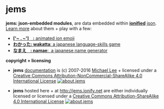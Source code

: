 # jems

**jems: json-embedded modules**, are data embedded within
[**ionified**](https://github.com/ionify/about/blob/public/ion.md)
[json](http://json.org/). [Learn more](https://github.com/ionify/jems/blob/public/about/jems.md)
about them + play with a few:

+ [**['~ . ~']&nbsp;&nbsp;&nbsp;&nbsp;:** animated ion emoji](https://rawgit.com/ionify/jems/public/animated.logo/)
+ [**わかった: wakatta**: a japanese language-skills game](https://rawgit.com/ionify/jems/public/wakatta/)
+ [**なまえ&nbsp;&nbsp;&nbsp;&nbsp;: namae**: &nbsp;a japanese name generator](https://rawgit.com/ionify/jems/public/namae/)

**copyright + licensing**

+ **jems** [documentation](about/) is (c) 2007-2016 [Michael Lee](http://iskitz.com) + licensed under a [Creative Commons Attribution-NonCommercial-ShareAlike 4.0 International License](http://creativecommons.org/licenses/by-nc-sa/4.0/) [![about.jems](https://i.creativecommons.org/l/by-nc-sa/4.0/80x15.png "Creative Commons License")](http://creativecommons.org/licenses/by-nc-sa/4.0/)


+ **jems** hosted here + at http://jems.ionify.net are either individually licensed or licensed under a
[Creative Commons Attribution-ShareAlike 4.0 International License](http://creativecommons.org/licenses/by-sa/4.0/) [![about.jems](https://i.creativecommons.org/l/by-sa/4.0/80x15.png "Creative Commons License")](http://creativecommons.org/licenses/by-sa/4.0/)

